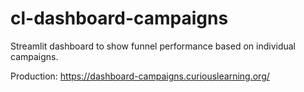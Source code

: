 # cl-dashboard-campaigns
Streamlit dashboard to show funnel performance based on individual campaigns.

Production:  https://dashboard-campaigns.curiouslearning.org/
